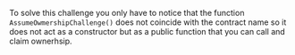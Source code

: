 To solve this challenge you only have to notice that the function `AssumeOwmershipChallenge()` does not coincide with the contract name so it does not act as a constructor but as a public function that you can call and claim ownerhsip.
